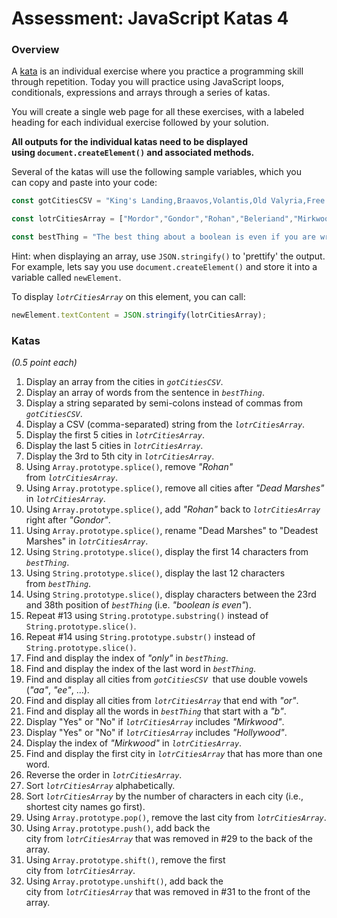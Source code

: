 # Assessment: JavaScript Katas 4 #

### Overview ###

A [kata](https://en.wikipedia.org/wiki/Kata_(programming)) is an individual exercise where you practice a programming skill through repetition. Today you will practice using JavaScript loops, conditionals, expressions and arrays through a series of katas.

You will create a single web page for all these exercises, with a labeled heading for each individual exercise followed by your solution.

**All outputs for the individual katas need to be displayed using `document.createElement()` and associated methods.**

Several of the katas will use the following sample variables, which you can copy and paste into your code:

```js
const gotCitiesCSV = "King's Landing,Braavos,Volantis,Old Valyria,Free Cities,Qarth,Meereen";
```

```js
const lotrCitiesArray = ["Mordor","Gondor","Rohan","Beleriand","Mirkwood","Dead Marshes","Rhun","Harad"];
```

```js
const bestThing = "The best thing about a boolean is even if you are wrong you are only off by a bit"
```

Hint: when displaying an array, use `JSON.stringify()` to 'prettify' the output. For example, lets say you use `document.createElement()` and store it into a variable called `newElement`.

To display _`lotrCitiesArray`_ on this element, you can call:

```js
newElement.textContent = JSON.stringify(lotrCitiesArray);
```

### Katas ###

_(0.5 point each)_

1.	Display an array from the cities in _`gotCitiesCSV`_.
2.	Display an array of words from the sentence in _`bestThing`_.
3.	Display a string separated by semi-colons instead of commas from _`gotCitiesCSV`_.
4.	Display a CSV (comma-separated) string from the _`lotrCitiesArray`_.
5.	Display the first 5 cities in _`lotrCitiesArray`_.
6.	Display the last 5 cities in _`lotrCitiesArray`_.
7.	Display the 3rd to 5th city in _`lotrCitiesArray`_.
8.	Using `Array.prototype.splice()`, remove _"Rohan"_ from _`lotrCitiesArray`_.
9.	Using `Array.prototype.splice()`, remove all cities after _"Dead Marshes"_ in _`lotrCitiesArray`_.
10.	Using `Array.prototype.splice()`, add _"Rohan"_ back to _`lotrCitiesArray`_ right after _"Gondor"_.
11.	Using `Array.prototype.splice()`, rename "Dead Marshes" to "Deadest Marshes" in _`lotrCitiesArray`_.
12.	Using `String.prototype.slice()`, display the first 14 characters from _`bestThing`_.
13.	Using `String.prototype.slice()`, display the last 12 characters from _`bestThing`_.
14.	Using `String.prototype.slice()`, display characters between the 23rd and 38th position of _`bestThing`_ (i.e. _"boolean is even"_).
15.	Repeat #13 using `String.prototype.substring()` instead of `String.prototype.slice()`.
16.	Repeat #14 using `String.prototype.substr()` instead of `String.prototype.slice()`.
17.	Find and display the index of _"only"_ in _`bestThing`_.
18.	Find and display the index of the last word in _`bestThing`_.
19.	Find and display all cities from _`gotCitiesCSV`_  that use double vowels (_"aa"_, _"ee"_, ...).
20.	Find and display all cities from _`lotrCitiesArray`_ that end with _"or"_.
21.	Find and display all the words in _`bestThing`_ that start with a _"b"_.
22.	Display "Yes" or "No" if _`lotrCitiesArray`_ includes _"Mirkwood"_.
23.	Display "Yes" or "No" if _`lotrCitiesArray`_ includes _"Hollywood"_.
24.	Display the index of _"Mirkwood"_ in _`lotrCitiesArray`_.
25.	Find and display the first city in _`lotrCitiesArray`_ that has more than one word.
26.	Reverse the order in _`lotrCitiesArray`_.
27.	Sort _`lotrCitiesArray`_ alphabetically.
28.	Sort _`lotrCitiesArray`_ by the number of characters in each city (i.e., shortest city names go first).
29.	Using `Array.prototype.pop()`, remove the last city from _`lotrCitiesArray`_.
30.	Using `Array.prototype.push()`, add back the city from _`lotrCitiesArray`_ that was removed in #29 to the back of the array.
31.	Using `Array.prototype.shift()`, remove the first city from _`lotrCitiesArray`_.
32.	Using `Array.prototype.unshift()`, add back the city from _`lotrCitiesArray`_ that was removed in #31 to the front of the array.